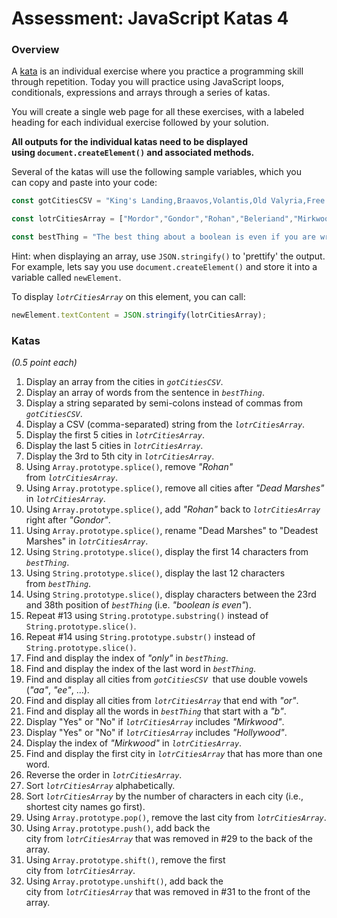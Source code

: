 # Assessment: JavaScript Katas 4 #

### Overview ###

A [kata](https://en.wikipedia.org/wiki/Kata_(programming)) is an individual exercise where you practice a programming skill through repetition. Today you will practice using JavaScript loops, conditionals, expressions and arrays through a series of katas.

You will create a single web page for all these exercises, with a labeled heading for each individual exercise followed by your solution.

**All outputs for the individual katas need to be displayed using `document.createElement()` and associated methods.**

Several of the katas will use the following sample variables, which you can copy and paste into your code:

```js
const gotCitiesCSV = "King's Landing,Braavos,Volantis,Old Valyria,Free Cities,Qarth,Meereen";
```

```js
const lotrCitiesArray = ["Mordor","Gondor","Rohan","Beleriand","Mirkwood","Dead Marshes","Rhun","Harad"];
```

```js
const bestThing = "The best thing about a boolean is even if you are wrong you are only off by a bit"
```

Hint: when displaying an array, use `JSON.stringify()` to 'prettify' the output. For example, lets say you use `document.createElement()` and store it into a variable called `newElement`.

To display _`lotrCitiesArray`_ on this element, you can call:

```js
newElement.textContent = JSON.stringify(lotrCitiesArray);
```

### Katas ###

_(0.5 point each)_

1.	Display an array from the cities in _`gotCitiesCSV`_.
2.	Display an array of words from the sentence in _`bestThing`_.
3.	Display a string separated by semi-colons instead of commas from _`gotCitiesCSV`_.
4.	Display a CSV (comma-separated) string from the _`lotrCitiesArray`_.
5.	Display the first 5 cities in _`lotrCitiesArray`_.
6.	Display the last 5 cities in _`lotrCitiesArray`_.
7.	Display the 3rd to 5th city in _`lotrCitiesArray`_.
8.	Using `Array.prototype.splice()`, remove _"Rohan"_ from _`lotrCitiesArray`_.
9.	Using `Array.prototype.splice()`, remove all cities after _"Dead Marshes"_ in _`lotrCitiesArray`_.
10.	Using `Array.prototype.splice()`, add _"Rohan"_ back to _`lotrCitiesArray`_ right after _"Gondor"_.
11.	Using `Array.prototype.splice()`, rename "Dead Marshes" to "Deadest Marshes" in _`lotrCitiesArray`_.
12.	Using `String.prototype.slice()`, display the first 14 characters from _`bestThing`_.
13.	Using `String.prototype.slice()`, display the last 12 characters from _`bestThing`_.
14.	Using `String.prototype.slice()`, display characters between the 23rd and 38th position of _`bestThing`_ (i.e. _"boolean is even"_).
15.	Repeat #13 using `String.prototype.substring()` instead of `String.prototype.slice()`.
16.	Repeat #14 using `String.prototype.substr()` instead of `String.prototype.slice()`.
17.	Find and display the index of _"only"_ in _`bestThing`_.
18.	Find and display the index of the last word in _`bestThing`_.
19.	Find and display all cities from _`gotCitiesCSV`_  that use double vowels (_"aa"_, _"ee"_, ...).
20.	Find and display all cities from _`lotrCitiesArray`_ that end with _"or"_.
21.	Find and display all the words in _`bestThing`_ that start with a _"b"_.
22.	Display "Yes" or "No" if _`lotrCitiesArray`_ includes _"Mirkwood"_.
23.	Display "Yes" or "No" if _`lotrCitiesArray`_ includes _"Hollywood"_.
24.	Display the index of _"Mirkwood"_ in _`lotrCitiesArray`_.
25.	Find and display the first city in _`lotrCitiesArray`_ that has more than one word.
26.	Reverse the order in _`lotrCitiesArray`_.
27.	Sort _`lotrCitiesArray`_ alphabetically.
28.	Sort _`lotrCitiesArray`_ by the number of characters in each city (i.e., shortest city names go first).
29.	Using `Array.prototype.pop()`, remove the last city from _`lotrCitiesArray`_.
30.	Using `Array.prototype.push()`, add back the city from _`lotrCitiesArray`_ that was removed in #29 to the back of the array.
31.	Using `Array.prototype.shift()`, remove the first city from _`lotrCitiesArray`_.
32.	Using `Array.prototype.unshift()`, add back the city from _`lotrCitiesArray`_ that was removed in #31 to the front of the array.